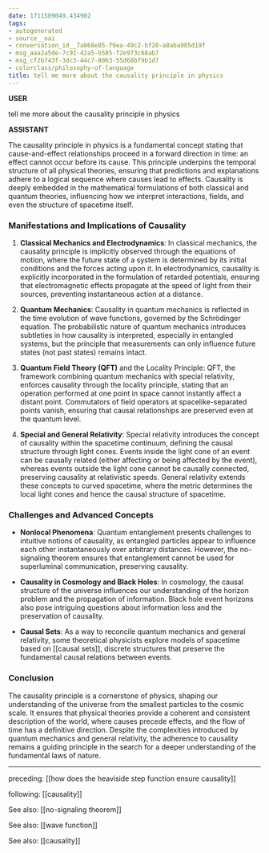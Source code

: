 ```yaml
---
date: 1711509049.434902
tags:
- autogenerated
- source__oai
- conversation_id__7a068e85-f9ea-49c2-bf20-a8aba985d19f
- msg_aaa2a5de-7c91-42a5-b585-f2e973c68ab7
- msg_cf2b743f-3dc3-44c7-8063-55d68bf9b1d7
- colorclass/philosophy-of-language
title: tell me more about the causality principle in physics
---
```


**USER**

tell me more about the causality principle in physics


**ASSISTANT**

The causality principle in physics is a fundamental concept stating that cause-and-effect relationships proceed in a forward direction in time: an effect cannot occur before its cause. This principle underpins the temporal structure of all physical theories, ensuring that predictions and explanations adhere to a logical sequence where causes lead to effects. Causality is deeply embedded in the mathematical formulations of both classical and quantum theories, influencing how we interpret interactions, fields, and even the structure of spacetime itself.

### Manifestations and Implications of Causality

1. **Classical Mechanics and Electrodynamics**: In classical mechanics, the causality principle is implicitly observed through the equations of motion, where the future state of a system is determined by its initial conditions and the forces acting upon it. In electrodynamics, causality is explicitly incorporated in the formulation of retarded potentials, ensuring that electromagnetic effects propagate at the speed of light from their sources, preventing instantaneous action at a distance.

2. **Quantum Mechanics**: Causality in quantum mechanics is reflected in the time evolution of wave functions, governed by the Schrödinger equation. The probabilistic nature of quantum mechanics introduces subtleties in how causality is interpreted, especially in entangled systems, but the principle that measurements can only influence future states (not past states) remains intact.

3. **Quantum Field Theory (QFT)** and the Locality Principle: QFT, the framework combining quantum mechanics with special relativity, enforces causality through the locality principle, stating that an operation performed at one point in space cannot instantly affect a distant point. Commutators of field operators at spacelike-separated points vanish, ensuring that causal relationships are preserved even at the quantum level.

4. **Special and General Relativity**: Special relativity introduces the concept of causality within the spacetime continuum, defining the causal structure through light cones. Events inside the light cone of an event can be causally related (either affecting or being affected by the event), whereas events outside the light cone cannot be causally connected, preserving causality at relativistic speeds. General relativity extends these concepts to curved spacetime, where the metric determines the local light cones and hence the causal structure of spacetime.

### Challenges and Advanced Concepts

- **Nonlocal Phenomena**: Quantum entanglement presents challenges to intuitive notions of causality, as entangled particles appear to influence each other instantaneously over arbitrary distances. However, the no-signaling theorem ensures that entanglement cannot be used for superluminal communication, preserving causality.

- **Causality in Cosmology and Black Holes**: In cosmology, the causal structure of the universe influences our understanding of the horizon problem and the propagation of information. Black hole event horizons also pose intriguing questions about information loss and the preservation of causality.

- **Causal Sets**: As a way to reconcile quantum mechanics and general relativity, some theoretical physicists explore models of spacetime based on [[causal sets]], discrete structures that preserve the fundamental causal relations between events.

### Conclusion

The causality principle is a cornerstone of physics, shaping our understanding of the universe from the smallest particles to the cosmic scale. It ensures that physical theories provide a coherent and consistent description of the world, where causes precede effects, and the flow of time has a definitive direction. Despite the complexities introduced by quantum mechanics and general relativity, the adherence to causality remains a guiding principle in the search for a deeper understanding of the fundamental laws of nature.


---

preceding: [[how does the heaviside step function ensure causality]]  


following: [[causality]]

See also: [[no-signaling theorem]]


See also: [[wave function]]


See also: [[causality]]